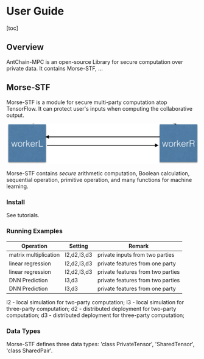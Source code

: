 # User Guide
[toc]


## Overview
AntChain-MPC is an open-source Library for secure computation over private data. It contains Morse-STF, ...


## Morse-STF
Morse-STF is a module for secure multi-party computation atop TensorFlow. It can protect user's inputs when computing the collaborative output.

![two-party](topology_2parties.png "secure two-party computation")

Morse-STF contains *secure* arithmetic computation, Boolean calculation, sequential operation, primitive operation, and many functions for machine learning.


### Install
See tutorials.


### Running Examples 

|  Operation             | Setting     |          Remark                    |
|  ---                   | ---         |    ---                             | 
| matrix multiplication  | l2,d2,l3,d3 | private inputs from two parties    |
| linear regression      | l2,d2,l3,d3 | private features from one party    |
| linear regression      | l2,d2,l3,d3 | private features from two parties  |
| DNN Prediction         | l3,d3       | private features from two parties  |
| DNN Prediction         | l3,d3       | private features from one party    |

l2 - local simulation for two-party computation; l3 - local simulation for three-party computation; 
d2 - distributed deployment for two-party computation; d3 - distributed deployment for three-party computation; 

### Data Types
Morse-STF defines three data types: 'class PrivateTensor', 'SharedTensor', 'class SharedPair'.
